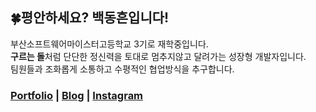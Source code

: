 ## 🍀<b>평안하세요? 백동흔입니다!</b>

부산소프트웨어마이스터고등학교 3기로 재학중입니다.</br>
<b>구르는 돌</b>처럼 단단한 정신력을 토대로 멈추지않고 달려가는 성장형 개발자입니다. </br>
팀원들과 조화롭게 소통하고 수평적인 협업방식을 추구합니다.


### <b>[Portfolio](https://heavy-maraca-3ad.notion.site/13aecb3d8117800187cecfd416965251?pvs=74) | [Blog](https://velog.io/@beakdong/posts) | [Instagram](https://www.instagram.com/orn.lbh/)</b> 
